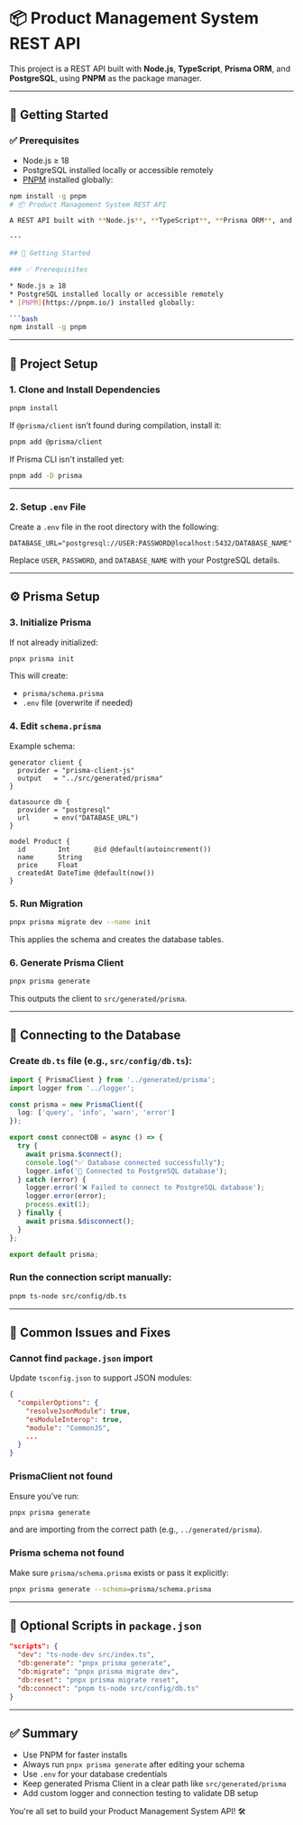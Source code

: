 # 📦 Product Management System REST API

This project is a REST API built with **Node.js**, **TypeScript**, **Prisma ORM**, and **PostgreSQL**, using **PNPM** as the package manager.

---

## 🚀 Getting Started

### ✅ Prerequisites

- Node.js ≥ 18
- PostgreSQL installed locally or accessible remotely
- [PNPM](https://pnpm.io/) installed globally:

```bash
npm install -g pnpm
# 📦 Product Management System REST API

A REST API built with **Node.js**, **TypeScript**, **Prisma ORM**, and **PostgreSQL**, using **PNPM** as the package manager.

---

## 🚀 Getting Started

### ✅ Prerequisites

* Node.js ≥ 18
* PostgreSQL installed locally or accessible remotely
* [PNPM](https://pnpm.io/) installed globally:

```bash
npm install -g pnpm
```

---

## 📁 Project Setup

### 1. Clone and Install Dependencies

```bash
pnpm install
```

If `@prisma/client` isn’t found during compilation, install it:

```bash
pnpm add @prisma/client
```

If Prisma CLI isn't installed yet:

```bash
pnpm add -D prisma
```

---

### 2. Setup `.env` File

Create a `.env` file in the root directory with the following:

```env
DATABASE_URL="postgresql://USER:PASSWORD@localhost:5432/DATABASE_NAME"
```

Replace `USER`, `PASSWORD`, and `DATABASE_NAME` with your PostgreSQL details.

---

## ⚙️ Prisma Setup

### 3. Initialize Prisma

If not already initialized:

```bash
pnpx prisma init
```

This will create:

* `prisma/schema.prisma`
* `.env` file (overwrite if needed)

### 4. Edit `schema.prisma`

Example schema:

```prisma
generator client {
  provider = "prisma-client-js"
  output   = "../src/generated/prisma"
}

datasource db {
  provider = "postgresql"
  url      = env("DATABASE_URL")
}

model Product {
  id        Int      @id @default(autoincrement())
  name      String
  price     Float
  createdAt DateTime @default(now())
}
```

### 5. Run Migration

```bash
pnpx prisma migrate dev --name init
```

This applies the schema and creates the database tables.

### 6. Generate Prisma Client

```bash
pnpx prisma generate
```

This outputs the client to `src/generated/prisma`.

---

## 🔌 Connecting to the Database

### Create `db.ts` file (e.g., `src/config/db.ts`):

```ts
import { PrismaClient } from '../generated/prisma';
import logger from '../logger';

const prisma = new PrismaClient({
  log: ['query', 'info', 'warn', 'error']
});

export const connectDB = async () => {
  try {
    await prisma.$connect();
    console.log("✅ Database connected successfully");
    logger.info('🔌 Connected to PostgreSQL database');
  } catch (error) {
    logger.error('❌ Failed to connect to PostgreSQL database');
    logger.error(error);
    process.exit(1);
  } finally {
    await prisma.$disconnect();
  }
};

export default prisma;
```

### Run the connection script manually:

```bash
pnpm ts-node src/config/db.ts
```

---

## 🧪 Common Issues and Fixes

### Cannot find `package.json` import

Update `tsconfig.json` to support JSON modules:

```json
{
  "compilerOptions": {
    "resolveJsonModule": true,
    "esModuleInterop": true,
    "module": "CommonJS",
    ...
  }
}
```

### PrismaClient not found

Ensure you’ve run:

```bash
pnpx prisma generate
```

and are importing from the correct path (e.g., `../generated/prisma`).

### Prisma schema not found

Make sure `prisma/schema.prisma` exists or pass it explicitly:

```bash
pnpx prisma generate --schema=prisma/schema.prisma
```

---

## 📜 Optional Scripts in `package.json`

```json
"scripts": {
  "dev": "ts-node-dev src/index.ts",
  "db:generate": "pnpx prisma generate",
  "db:migrate": "pnpx prisma migrate dev",
  "db:reset": "pnpx prisma migrate reset",
  "db:connect": "pnpm ts-node src/config/db.ts"
}
```

---

## ✅ Summary

* Use PNPM for faster installs
* Always run `pnpx prisma generate` after editing your schema
* Use `.env` for your database credentials
* Keep generated Prisma Client in a clear path like `src/generated/prisma`
* Add custom logger and connection testing to validate DB setup

You're all set to build your Product Management System API! 🛠️
